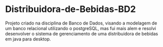 # Distribuidora-de-Bebidas-BD2

Projeto criado na disciplina de Banco de Dados, visando a modelagem de um banco relacional utilizando o postgreSQL, mas fui mais alem e resolvi desenvolver o sistema de gerenciamento de uma distribuidora de bebidas em java para desktop.
